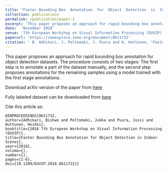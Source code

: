 ```yaml
---
title: "Faster Bounding Box  Annotation  for  Object  Detection  in  Indoor  Scenes "
collection: publications
permalink: /publication/paper-1
excerpt: 'This paper proposes an approach for rapid bounding box annotation for object detection datasets. '
date:  'November 2018'
venue: '7th European Workshop on Visual Information Processing (EUVIP), Nov 2018'
paperurl: 'https://ieeexplore.ieee.org/document/8611732'
citation: ' B. Adhikari, J. Peltomaki, J. Puura and H. Huttunen, "Faster Bounding Box Annotation for Object Detection in Indoor Scenes," 2018 7th European Workshop on Visual Information Processing (EUVIP), 2018, pp. 1-6, doi: 10.1109/EUVIP.2018.8611732.'
---
```

This paper proposes an approach for rapid bounding box annotation for object detection datasets. The procedure consists of two stages: The first step is to annotate a part of the dataset manually, and the second step proposes annotations for the remaining samples using a model trained with the first stage annotations.

Download arXiv version of the paper from [here](https://arxiv.org/abs/1807.03142)

Fully labeled dataset can be downloaded from [here](https://sites.google.com/view/bishwoadhikari/home)


Cite this article as:

```
@INPROCEEDINGS{8611732,  
author={Adhikari, Bishwo and Peltomaki, Jukka and Puura, Jussi and Huttunen, Heikki},  
booktitle={2018 7th European Workshop on Visual Information Processing (EUVIP)},   
title={Faster Bounding Box Annotation for Object Detection in Indoor Scenes},   
year={2018},  
volume={},  
number={},  
pages={1-6},  
doi={10.1109/EUVIP.2018.8611732}}
```

